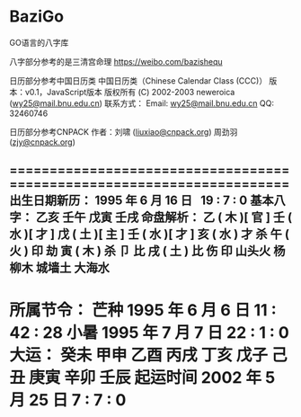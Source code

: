 # BaziGo
GO语言的八字库

八字部分参考的是三清宫命理
https://weibo.com/bazishequ

日历部分参考中国日历类
中国日历类（Chinese Calendar Class (CCC)）
版本：v0.1，JavaScript版本
版权所有 (C) 2002-2003 neweroica (wy25@mail.bnu.edu.cn)
联系方式： Email:  wy25@mail.bnu.edu.cn
QQ: 32460746

日历部分参考CNPACK
作者：刘啸 (liuxiao@cnpack.org)
周劲羽(zjy@cnpack.org)



   ======================================================================
   出生日期新历：  1995 年 6 月 16 日   19 : 7 : 0
   基本八字： 乙亥 壬午 戊寅 壬戌
   命盘解析：
   乙 ( 木 )[ 官 ]      壬 ( 水 )[ 才 ]         戊 ( 土 )[ 主 ]         壬 ( 水 )[ 才 ]
   亥 ( 水 ) 才 杀      午 ( 火 ) 印 劫         寅 ( 木 ) 杀 卩 比      戌 ( 土 ) 比 伤 印
   山头火               杨柳木                  城墙土                  大海水
   ----------------------------------------------------------------------
   所属节令：
   芒种 1995 年 6 月 6 日   11 : 42 : 28
   小暑 1995 年 7 月 7 日   22 : 1 : 0
   大运： 癸未 甲申 乙酉 丙戌 丁亥 戊子 己丑 庚寅 辛卯 壬辰
   起运时间 2002 年 5 月 25 日   7 : 7 : 0
   ======================================================================

